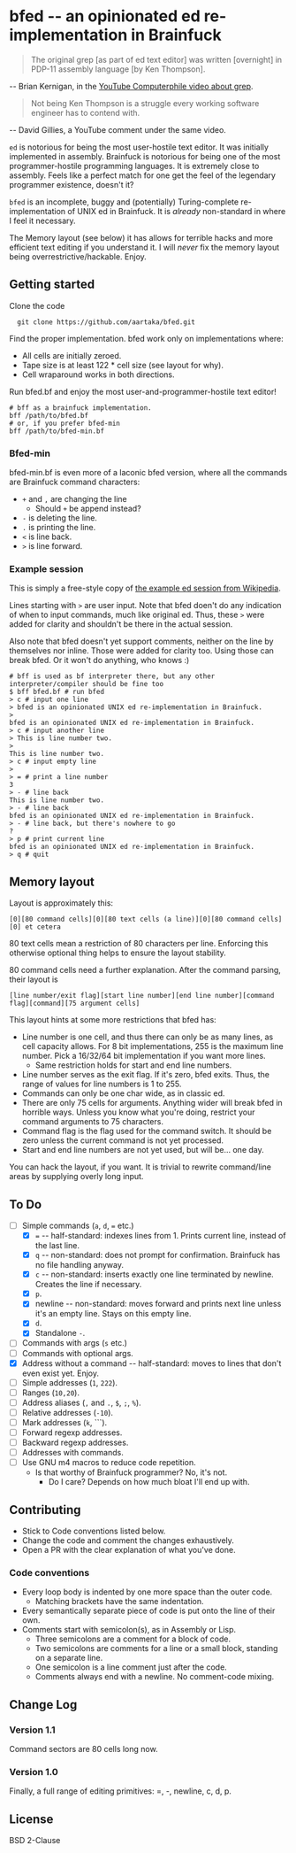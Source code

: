 # bfed -- an opinionated ed re-implementation in Brainfuck

> The original grep [as part of ed text editor] was written [overnight] in PDP-11 assembly language [by Ken Thompson].

-- Brian Kernigan, in the [YouTube Computerphile video about grep](https://www.youtube.com/watch?v=NTfOnGZUZDk).

> Not being Ken Thompson is a struggle every working software engineer has to contend with.

-- David Gillies, a YouTube comment under the same video.

`ed` is notorious for being the most user-hostile text editor. It was initially implemented in assembly. Brainfuck is notorious for being one of the most programmer-hostile programming languages. It is extremely close to assembly. Feels like a perfect match for one get the feel of the legendary programmer existence, doesn't it?

`bfed` is an incomplete, buggy and (potentially) Turing-complete re-implementation of UNIX ed in Brainfuck. It is *already* non-standard in where I feel it necessary.

The Memory layout (see below) it has allows for terrible hacks and more efficient text editing if you understand it. I will *never* fix the memory layout being overrestrictive/hackable. Enjoy.

## Getting started

Clone the code
```
  git clone https://github.com/aartaka/bfed.git
```

Find the proper implementation. bfed work only on implementations where:
- All cells are initially zeroed.
- Tape size is at least 122 * cell size (see layout for why).
- Cell wraparound works in both directions.

Run bfed.bf and enjoy the most user-and-programmer-hostile text editor!
```
# bff as a brainfuck implementation.
bff /path/to/bfed.bf
# or, if you prefer bfed-min
bff /path/to/bfed-min.bf
```

### Bfed-min

bfed-min.bf is even more of a laconic bfed version, where all the commands are Brainfuck command characters:
- `+` and `,` are changing the line
  - Should `+` be append instead?
- `-` is deleting the line.
- `.` is printing the line.
- `<` is line back.
- `>` is line forward.

### Example session

This is simply a free-style copy of [the example ed session from Wikipedia](https://en.wikipedia.org/wiki/Ed_(text_editor)#Example).

Lines starting with `>` are user input. Note that bfed doen't do any indication of when to input commands, much like original ed. Thus, these `>` were added for clarity and shouldn't be there in the actual session.

Also note that bfed doesn't yet support comments, neither on the line by themselves nor inline. Those were added for clarity too. Using those can break bfed. Or it won't do anything, who knows :)
```
# bff is used as bf interpreter there, but any other interpreter/compiler should be fine too
$ bff bfed.bf # run bfed
> c # input one line
> bfed is an opinionated UNIX ed re-implementation in Brainfuck.
>
bfed is an opinionated UNIX ed re-implementation in Brainfuck.
> c # input another line
> This is line number two.
>
This is line number two.
> c # input empty line
>
> = # print a line number
3
> - # line back
This is line number two.
> - # line back
bfed is an opinionated UNIX ed re-implementation in Brainfuck.
> - # line back, but there's nowhere to go
?
> p # print current line
bfed is an opinionated UNIX ed re-implementation in Brainfuck.
> q # quit
```

## Memory layout
Layout is approximately this:

```
[0][80 command cells][0][80 text cells (a line)][0][80 command cells][0] et cetera
```

80 text cells mean a restriction of 80 characters per line. Enforcing this otherwise optional thing helps to ensure the layout stability.

80 command cells need a further explanation. After the command parsing, their layout is

```
[line number/exit flag][start line number][end line number][command flag][command][75 argument cells]
```

This layout hints at some more restrictions that bfed has:

- Line number is one cell, and thus there can only be as many lines, as cell capacity allows. For 8 bit implementations, 255 is the maximum line number. Pick a 16/32/64 bit implementation if you want more lines.
  - Same restriction holds for start and end line numbers.
- Line number serves as the exit flag. If it's zero, bfed exits. Thus, the range of values for line numbers is 1 to 255.
- Commands can only be one char wide, as in classic ed.
- There are only 75 cells for arguments. Anything wider will break bfed in horrible ways. Unless you know what you're doing, restrict your command arguments to 75 characters.
- Command flag is the flag used for the command switch. It should be zero unless the current command is not yet processed.
- Start and end line numbers are not yet used, but will be... one day.

You can hack the layout, if you want. It is trivial to rewrite command/line areas by supplying overly long input.

## To Do
- [ ] Simple commands (`a`, `d`, `=` etc.)
  - [X] `=` -- half-standard: indexes lines from 1. Prints current line, instead of the last line.
  - [X] `q` -- non-standard: does not prompt for confirmation. Brainfuck has no file handling anyway.
  - [X] `c` -- non-standard: inserts exactly one line terminated by newline. Creates the line if necessary.
  - [X] `p`.
  - [X] newline -- non-standard: moves forward and prints next line unless it's an empty line. Stays on this empty line.
  - [X] `d`.
  - [X] Standalone `-`.
- [ ] Commands with args (`s` etc.)
- [ ] Commands with optional args.
- [X] Address without a command  -- half-standard: moves to lines that don't even exist yet. Enjoy.
- [ ] Simple addresses (`1`, `222`).
- [ ] Ranges (`10,20`).
- [ ] Address aliases (`,` and `.`, `$`, `;`, `%`).
- [ ] Relative addresses (`-10`).
- [ ] Mark addresses (`k`, `\``).
- [ ] Forward regexp addresses.
- [ ] Backward regexp addresses.
- [ ] Addresses with commands.
- [ ] Use GNU m4 macros to reduce code repetition.
  - Is that worthy of Brainfuck programmer? No, it's not.
    - Do I care? Depends on how much bloat I'll end up with.

## Contributing
- Stick to Code conventions listed below.
- Change the code and comment the changes exhaustively.
- Open a PR with the clear explanation of what you've done.
  
### Code conventions
- Every loop body is indented by one more space than the outer code.
  - Matching brackets have the same indentation.
- Every semantically separate piece of code is put onto the line of their own.
- Comments start with semicolon(s), as in Assembly or Lisp.
  - Three semicolons are a comment for a block of code.
  - Two semicolons are comments for a line or a small block,
    standing on a separate line.
  - One semicolon is a line comment just after the code.
  - Comments always end with a newline. No comment-code mixing.

## Change Log
### Version 1.1
Command sectors are 80 cells long now.

### Version 1.0
Finally, a full range of editing primitives: =, -, newline, c, d, p.

##  License
BSD 2-Clause
